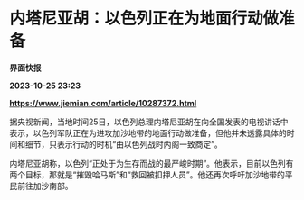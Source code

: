 # 内塔尼亚胡：以色列正在为地面行动做准备
**界面快报**

**2023-10-25 23:23**

**https://www.jiemian.com/article/10287372.html**

据央视新闻，当地时间25日，以色列总理内塔尼亚胡在向全国发表的电视讲话中表示，以色列军队正在为进攻加沙地带的地面行动做准备，但他并未透露具体的时间和细节，只表示行动的时机“由以色列战时内阁一致商定”。

内塔尼亚胡称，以色列“正处于为生存而战的最严峻时期”。他表示，目前以色列有两个目标，那就是“摧毁哈马斯”和“救回被扣押人员”。他还再次呼吁加沙地带的平民前往加沙南部。
